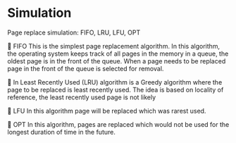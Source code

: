 # Simulation
Page replace simulation: FIFO, LRU, LFU, OPT

:large_blue_diamond: FIFO This is the simplest page replacement algorithm. In this algorithm, the operating system keeps track of all pages in the memory in a queue, the oldest page is in the front of the queue. When a page needs to be replaced page in the front of the queue is selected for removal.

:large_blue_diamond: In Least Recently Used (LRU) algorithm is a Greedy algorithm where the page to be replaced is least recently used. The idea is based on locality of reference, the least recently used page is not likely

:large_blue_diamond: LFU In this algorithm page will be replaced which was rarest used.

:large_blue_diamond: OPT In this algorithm, pages are replaced which would not be used for the longest duration of time in the future.
